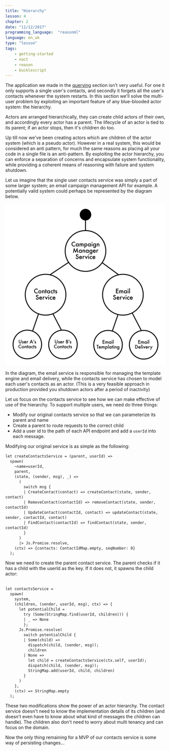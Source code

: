```yaml
---
title: "Hierarchy"
lesson: 4
chapter: 2
date: "11/12/2017"
programming_language:  "reasonml"
language: en_uk
type: "lesson"
tags:
    - getting-started
    - nact
    - reason
    - bucklescript
---
```

The application we made in the [querying](/lesson/reasonml/querying) section isn't very useful. For one it only supports a single user's contacts, and secondly it forgets all the user's contacts whenever the system restarts. In this section we'll solve the multi-user problem by exploiting an important feature of any blue-blooded actor system: the hierarchy.

Actors are arranged hierarchically, they can create child actors of their own, and accordingly every actor has a parent. The lifecycle of an actor is tied to its parent; if an actor stops, then it's children do too.

Up till now we've been creating actors which are children of the actor system (which is a pseudo actor). However in a real system, this would be considered an anti pattern, for much the same reasons as placing all your code in a single file is an anti-pattern. By exploiting the actor hierarchy, you can enforce a separation of concerns and encapsulate system functionality, while providing a coherent means of reasoning with failure and system shutdown. 

Let us imagine that the single user contacts service was simply a part of some larger system; an email campaign management API for example.  A potentially valid system could perhaps be represented by the diagram below. 

![Image](/img/hierarchy-diagram.svg)

In the diagram, the email service is responsible for managing the template engine and email delivery, while the contacts service has chosen to model each user's contacts as an actor. (This is a very feasible approach in production provided you shutdown actors after a period of inactivity)

Let us focus on the contacts service to see how we can make effective of use of the hierarchy. To support multiple users, we need do three things: 

- Modify our original contacts service so that we can parameterize its parent and name
- Create a parent to route requests to the correct child
- Add a user id to the path of each API endpoint and add a `userId` into each message.

Modifying our original service is as simple as the following:

```reason
let createContactsService = (parent, userId) =>
  spawn(
    ~name=userId,
    parent,
    (state, (sender, msg), _) =>
      (
        switch msg {
        | CreateContact(contact) => createContact(state, sender, contact)
        | RemoveContact(contactId) => removeContact(state, sender, contactId)
        | UpdateContact(contactId, contact) => updateContact(state, sender, contactId, contact)
        | FindContact(contactId) => findContact(state, sender, contactId)
        }
      )
      |> Js.Promise.resolve,
    (ctx) => {contacts: ContactIdMap.empty, seqNumber: 0}
  );
```

Now we need to create the parent contact service. The parent checks if it has a child with the userId as the key. If it does not, it spawns the 
child actor:

```reason

let contactsService =
  spawn(
    system,
    (children, (sender, userId, msg), ctx) => {
      let potentialChild =
        try (Some(StringMap.find(userId, children))) {
        | _ => None
        };
      Js.Promise.resolve(
        switch potentialChild {
        | Some(child) =>
          dispatch(child, (sender, msg));
          children
        | None =>
          let child = createContactsService(ctx.self, userId);
          dispatch(child, (sender, msg));
          StringMap.add(userId, child, children)
        }
      )
    },
    (ctx) => StringMap.empty
  );
```

These two modifications show the power of an actor hierarchy. The contact service doesn't need to know the implementation details of its children (and doesn't even have to know about what kind of messages the children can handle). The children also don't need to worry about multi tenancy and can focus on the domain.

Now the only thing remaining for a MVP of our contacts service is some way of persisting changes...


